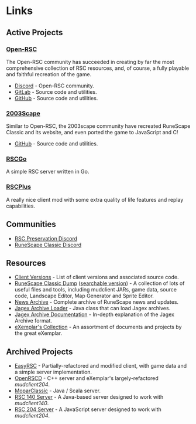 # Links

## Active Projects

### [Open-RSC](https://rsc.vet/)

The Open-RSC community has succeeded in creating by far the most comprehensive collection of RSC resources, and, of course, a fully playable and faithful recreation of the game.

- [Discord](https://discord.gg/ABdFCqn) - Open-RSC community.
- [GitLab](https://gitlab.com/open-runescape-classic) - Source code and utilities.
- [GitHub](https://github.com/Open-RSC) - Source code and utilities.

### [2003Scape](https://2003scape.github.io/)

Similar to Open-RSC, the 2003scape community have recreated RuneScape Classic and its website, and even ported the game to JavaScript and C!

- [GitHub](https://github.com/2003scape) - Source code and utilities.

### [RSCGo](https://github.com/spkaeros/RSCGo)

A simple RSC server written in Go.

### [RSCPlus](https://github.com/RSCPlus)

A really nice client mod with some extra quality of life features and replay capabilities.

## Communities

- [RSC Preservation Discord](https://discord.gg/BX2wjpa)
- [RuneScape Classic Discord](https://discord.gg/xvBd73h)

## Resources

 - [Client Versions](./versions.md) - List of client versions and associated source code.
 - [RuneScape Classic Dump](http://rscdump.com/) ([searchable version](https://github.com/tomfitzhenry/RuneScape-classic-dump)) - A collection of lots of useful files and tools, including mudclient JARs, game data, source code, Landscape Editor, Map Generator and Sprite Editor.
 - [News Archive](http://RuneScape.wikia.com/wiki/Game_updates) - Complete archive of RuneScape news and updates.
 - [Jagex Archive Loader](https://gitlab.openrsc.com/Logg/Game/blob/22a0b131f4d6c2e3787f6af36394dc4a439c36d9/Tools/Map%20Generator/src/com/hikilaka/file/JagArchiveLoader.java) - Java class that can load Jagex archives.
 - [Jagex Archive Documentation](https://sites.google.com/site/commiesRuneScapedocumentation/cache/archives) - In-depth explanation of the Jagex Archive format.
 - [eXemplar's Collection](https://bitbucket.org/eggsampler/rsc/src) - An assortment of documents and projects by the great eXemplar.

## Archived Projects

 - [EasyRSC](https://www.rune-server.ee/runescape-development/rs-classic/tutorials/574938-easyrsc-eclipse.html) - Partially-refactored and modified client, with game data and a simple server implementation.
 - [OpenRSCD](https://github.com/Zlacki/OpenRSCD) - C++ server and eXemplar's largely-refactored *mudclient204*.
 - [MoparClassic](https://github.com/Lothy/MoparClassic) - Java / Scala server.
 - [RSC 140 Server](https://bitbucket.org/Hikilaka/140-gameserver/src) - A Java-based server designed to work with *mudclient140*.
 - [RSC 204 Server](https://bitbucket.org/kjensenxz/rsc/src) - A JavaScript server designed to work with *mudclient204*.
